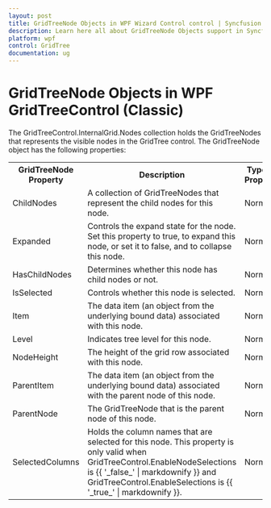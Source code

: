```yaml
---
layout: post
title: GridTreeNode Objects in WPF Wizard Control control | Syncfusion
description: Learn here all about GridTreeNode Objects support in Syncfusion WPF GridTreeControl (Classic) control and more.
platform: wpf
control: GridTree 
documentation: ug
---
```


# GridTreeNode Objects in WPF GridTreeControl (Classic)

The GridTreeControl.InternalGrid.Nodes collection holds the GridTreeNodes that represents the visible nodes in the GridTree control. The GridTreeNode object has the following properties:



<table>
<tr>
<th>
GridTreeNode Property</th><th>
Description</th><th>
Type of Property</th><th>
Value It Accepts</th><th>
Property Syntax</th></tr>
<tr>
<td>
ChildNodes</td><td>
A collection of GridTreeNodes that represent the child nodes for this node.</td><td>
Normal</td><td>
List<GridTreeNode></td><td>
treeGrid.ParentNode.ChildNodes</td></tr>
<tr>
<td>
Expanded </td><td>
Controls the expand state for the node. Set this property to true, to expand this node, or set it to false, and to collapse this node.</td><td>
Normal</td><td>
bool</td><td>
gridTreeNode.Expanded</td></tr>
<tr>
<td>
HasChildNodes</td><td>
Determines whether this node has child nodes or not.</td><td>
Normal</td><td>
bool</td><td>
gridTreeNode.HasChildNodes</td></tr>
<tr>
<td>
IsSelected</td><td>
Controls whether this node is selected.</td><td>
Normal</td><td>
bool</td><td>
gridTreeNode.IsSelected</td></tr>
<tr>
<td>
Item</td><td>
The data item (an object from the underlying bound data) associated with this node.</td><td>
Normal</td><td>
Object</td><td>
gridTreeNode.Item</td></tr>
<tr>
<td>
Level</td><td>
Indicates tree level for this node.</td><td>
Normal</td><td>
int </td><td>
gridTreeNode.Level</td></tr>
<tr>
<td>
NodeHeight</td><td>
The height of the grid row associated with this node.</td><td>
Normal</td><td>
Double</td><td>
gridTreeNode.NodeHeight</td></tr>
<tr>
<td>
ParentItem</td><td>
The data item (an object from the underlying bound data) associated with the parent node of this node.</td><td>
Normal</td><td>
Object</td><td>
gridTreeNode.ParentItem</td></tr>
<tr>
<td>
ParentNode</td><td>
The GridTreeNode that is the parent node of this node.</td><td>
Normal</td><td>
GridTreeNode</td><td>
gridTreeNode.ParentNode</td></tr>
<tr>
<td>
SelectedColumns</td><td>
Holds the column names that are selected for this node. This property is only valid when GridTreeControl.EnableNodeSelections is {{ '_false_' | markdownify }} and GridTreeControl.EnableSelections is {{ '_true_' | markdownify }}.</td><td>
Normal</td><td>
List<string></td><td>
gridTreeNoe.SelectedColumns</td></tr>
</table>


